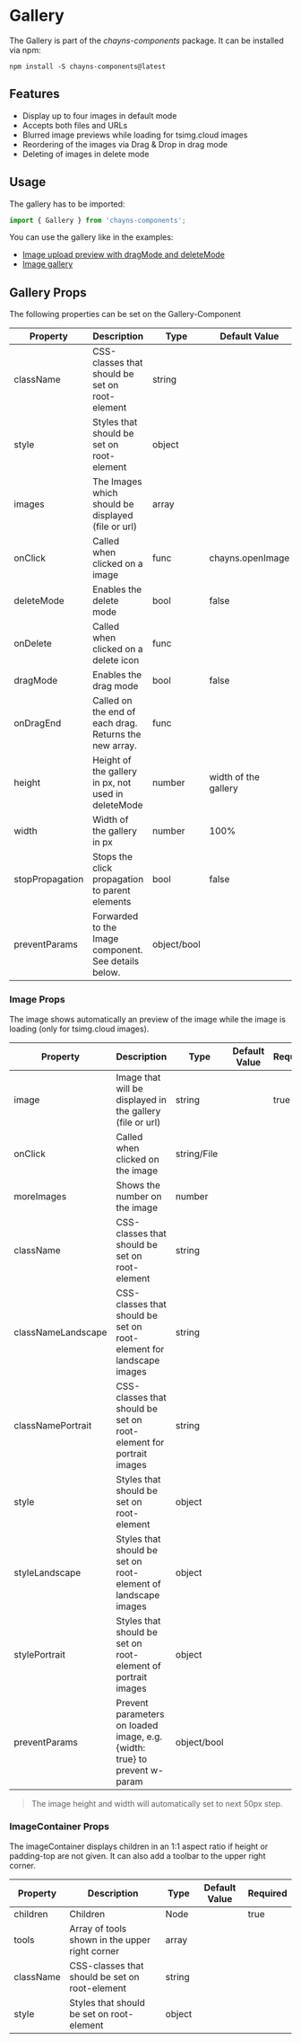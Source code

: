 # Gallery

The Gallery is part of the _chayns-components_ package. It can be installed via
npm:

    npm install -S chayns-components@latest

## Features

-   Display up to four images in default mode
-   Accepts both files and URLs
-   Blurred image previews while loading for tsimg.cloud images
-   Reordering of the images via Drag & Drop in drag mode
-   Deleting of images in delete mode

## Usage

The gallery has to be imported:

```jsx harmony
import { Gallery } from 'chayns-components';
```

You can use the gallery like in the examples:

-   [Image upload preview with dragMode and deleteMode](https://github.com/TobitSoftware/chayns-components/blob/master/examples/react-chayns-file_input/Example.jsx)
-   [Image gallery](https://github.com/TobitSoftware/chayns-components/blob/master/examples/react-chayns-gallery/Example.jsx)

## Gallery Props

The following properties can be set on the Gallery-Component

| **Property**    | **Description**                                        | **Type**    | **Default Value**    | **Required** |
| --------------- | ------------------------------------------------------ | ----------- | -------------------- | ------------ |
| className       | CSS-classes that should be set on root-element         | string      |                      |              |
| style           | Styles that should be set on root-element              | object      |                      |              |
| images          | The Images which should be displayed (file or url)     | array       |                      | true         |
| onClick         | Called when clicked on a image                         | func        | chayns.openImage     |              |
| deleteMode      | Enables the delete mode                                | bool        | false                |              |
| onDelete        | Called when clicked on a delete icon                   | func        |                      |              |
| dragMode        | Enables the drag mode                                  | bool        | false                |              |
| onDragEnd       | Called on the end of each drag. Returns the new array. | func        |                      |              |
| height          | Height of the gallery in px, not used in deleteMode    | number      | width of the gallery |              |
| width           | Width of the gallery in px                             | number      | 100%                 |              |
| stopPropagation | Stops the click propagation to parent elements         | bool        | false                |              |
| preventParams   | Forwarded to the Image component. See details below.   | object/bool |                      |              |

### Image Props

The image shows automatically an preview of the image while the image is loading
(only for tsimg.cloud images).

| **Property**       | **Description**                                                           | **Type**    | **Default Value** | **Required** |
| ------------------ | ------------------------------------------------------------------------- | ----------- | ----------------- | ------------ |
| image              | Image that will be displayed in the gallery (file or url)                 | string      |                   | true         |
| onClick            | Called when clicked on the image                                          | string/File |                   |              |
| moreImages         | Shows the number on the image                                             | number      |                   |              |
| className          | CSS-classes that should be set on root-element                            | string      |                   |              |
| classNameLandscape | CSS-classes that should be set on root-element for landscape images       | string      |                   |              |
| classNamePortrait  | CSS-classes that should be set on root-element for portrait images        | string      |                   |              |
| style              | Styles that should be set on root-element                                 | object      |                   |              |
| styleLandscape     | Styles that should be set on root-element of landscape images             | object      |                   |              |
| stylePortrait      | Styles that should be set on root-element of portrait images              | object      |                   |              |
| preventParams      | Prevent parameters on loaded image, e.g. {width: true} to prevent w-param | object/bool |                   |              |

> The image height and width will automatically set to next 50px step.

### ImageContainer Props

The imageContainer displays children in an 1:1 aspect ratio if height or
padding-top are not given. It can also add a toolbar to the upper right corner.

| **Property** | **Description**                                | **Type** | **Default Value** | **Required** |
| ------------ | ---------------------------------------------- | -------- | ----------------- | ------------ |
| children     | Children                                       | Node     |                   | true         |
| tools        | Array of tools shown in the upper right corner | array    |                   |              |
| className    | CSS-classes that should be set on root-element | string   |                   |              |
| style        | Styles that should be set on root-element      | object   |                   |              |
